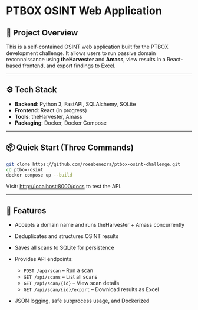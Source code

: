 # PTBOX OSINT Web Application

## 🚀 Project Overview

This is a self-contained OSINT web application built for the PTBOX development challenge. It allows users to run passive domain reconnaissance using **theHarvester** and **Amass**, view results in a React-based frontend, and export findings to Excel.

---

## ⚙️ Tech Stack

* **Backend**: Python 3, FastAPI, SQLAlchemy, SQLite
* **Frontend**: React (in progress)
* **Tools**: theHarvester, Amass
* **Packaging**: Docker, Docker Compose

---

## 📦 Quick Start (Three Commands)

```bash
git clone https://github.com/roeebenezra/ptbox-osint-challenge.git
cd ptbox-osint
docker compose up --build
```

Visit: [http://localhost:8000/docs](http://localhost:8000/docs) to test the API.

---

## 🧠 Features

* Accepts a domain name and runs theHarvester + Amass concurrently
* Deduplicates and structures OSINT results
* Saves all scans to SQLite for persistence
* Provides API endpoints:

  * `POST /api/scan` – Run a scan
  * `GET /api/scans` – List all scans
  * `GET /api/scan/{id}` – View scan details
  * `GET /api/scan/{id}/export` – Download results as Excel
* JSON logging, safe subprocess usage, and Dockerized
